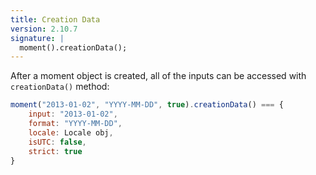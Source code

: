 ```yaml
---
title: Creation Data
version: 2.10.7
signature: |
  moment().creationData();
---
```


After a moment object is created, all of the inputs can be accessed with
`creationData()` method:

```javascript
moment("2013-01-02", "YYYY-MM-DD", true).creationData() === {
    input: "2013-01-02",
    format: "YYYY-MM-DD",
    locale: Locale obj,
    isUTC: false,
    strict: true
}
```
